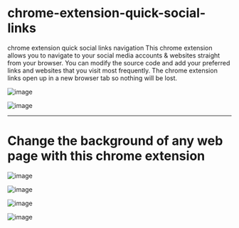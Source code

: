 # chrome-extension-quick-social-links
chrome extension quick social links navigation
This chrome extension allows you to navigate to your social media accounts & websites straight from your browser. You can modify the source code and add your preferred links and websites that you visit most frequently. The chrome extension links open up in a new browser tab so nothing will be lost. 


![image](https://user-images.githubusercontent.com/23155302/39666730-5f66f426-5076-11e8-9c8d-e87a784017b5.png)

![image](https://user-images.githubusercontent.com/23155302/39666739-82dff39e-5076-11e8-8c13-78c9dc0c967d.png)

---

# Change the background of any web page with this chrome extension

![image](https://user-images.githubusercontent.com/23155302/39667099-af73ef5e-507c-11e8-80dd-d4790e6c15ff.png)

![image](https://user-images.githubusercontent.com/23155302/39667104-caaed1da-507c-11e8-9387-b4860275e9e2.png)

![image](https://user-images.githubusercontent.com/23155302/39667107-ec6a5ca4-507c-11e8-9c4f-cfbee2fb4e7d.png)

![image](https://user-images.githubusercontent.com/23155302/39667115-0c400ff6-507d-11e8-9df3-6375671fba5d.png)
